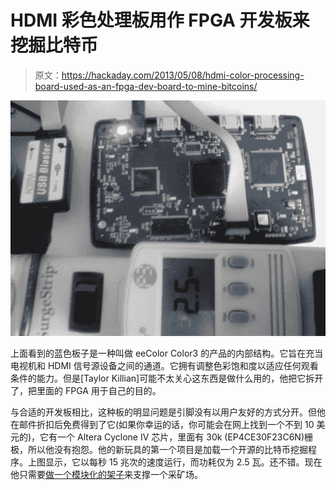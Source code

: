 # HDMI 彩色处理板用作 FPGA 开发板来挖掘比特币

> 原文：<https://hackaday.com/2013/05/08/hdmi-color-processing-board-used-as-an-fpga-dev-board-to-mine-bitcoins/>

![fpga-eeColor-bitcoin-mining](img/527e8309f7d87075b62440cc4b6a6047.png)

上面看到的蓝色板子是一种叫做 eeColor Color3 的产品的内部结构。它旨在充当电视机和 HDMI 信号源设备之间的通道。它拥有调整色彩饱和度以适应任何观看条件的能力。但是[Taylor Killian]可能不太关心这东西是做什么用的，他把它拆开了，把里面的 FPGA 用于自己的目的。

与合适的开发板相比，这种板的明显问题是引脚没有以用户友好的方式分开。但他在邮件折扣后免费得到了它(如果你幸运的话，你可能会在网上找到一个不到 10 美元的)，它有一个 Altera Cyclone IV 芯片，里面有 30k (EP4CE30F23C6N)栅极，所以他没有抱怨。他的新玩具的第一个项目是加载一个开源的比特币挖掘程序。上图显示，它以每秒 15 兆次的速度运行，而功耗仅为 2.5 瓦。还不错。现在他只需要[做一个模块化的架子](http://hackaday.com/2013/05/07/3d-printer-used-to-make-custom-blade-server-type-mounting-system/)来支撑一个采矿场。